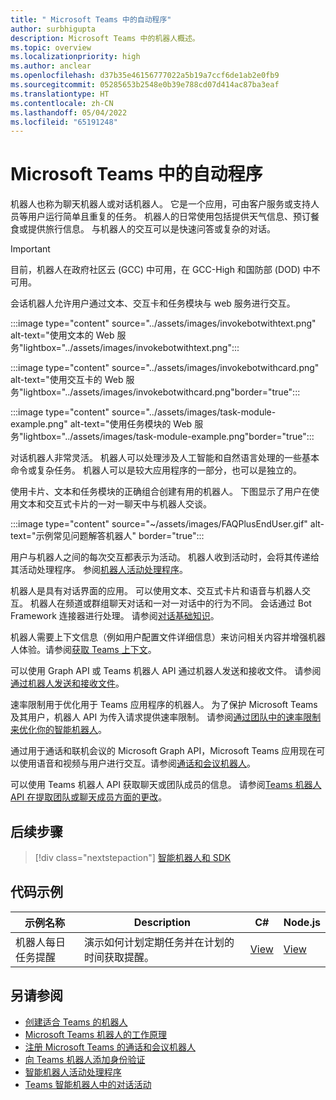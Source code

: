 ```yaml
---
title: " Microsoft Teams 中的自动程序"
author: surbhigupta
description: Microsoft Teams 中的机器人概述。
ms.topic: overview
ms.localizationpriority: high
ms.author: anclear
ms.openlocfilehash: d37b35e46156777022a5b19a7ccf6de1ab2e0fb9
ms.sourcegitcommit: 05285653b2548e0b39e788cd07d414ac87ba3eaf
ms.translationtype: HT
ms.contentlocale: zh-CN
ms.lasthandoff: 05/04/2022
ms.locfileid: "65191248"
---
```

# <a name="bots-in-microsoft-teams"></a> Microsoft Teams 中的自动程序

机器人也称为聊天机器人或对话机器人。 它是一个应用，可由客户服务或支持人员等用户运行简单且重复的任务。 机器人的日常使用包括提供天气信息、预订餐食或提供旅行信息。 与机器人的交互可以是快速问答或复杂的对话。

> [!IMPORTANT]
> 目前，机器人在政府社区云 (GCC) 中可用，在 GCC-High 和国防部 (DOD) 中不可用。

会话机器人允许用户通过文本、交互卡和任务模块与 web 服务进行交互。

:::image type="content" source="../assets/images/invokebotwithtext.png" alt-text="使用文本的 Web 服务"lightbox="../assets/images/invokebotwithtext.png":::

:::image type="content" source="../assets/images/invokebotwithcard.png" alt-text="使用交互卡的 Web 服务"lightbox="../assets/images/invokebotwithcard.png"border="true":::

:::image type="content" source="../assets/images/task-module-example.png" alt-text="使用任务模块的 Web 服务"lightbox="../assets/images/task-module-example.png"border="true":::

对话机器人非常灵活。 机器人可以处理涉及人工智能和自然语言处理的一些基本命令或复杂任务。 机器人可以是较大应用程序的一部分，也可以是独立的。

使用卡片、文本和任务模块的正确组合创建有用的机器人。 下图显示了用户在使用文本和交互式卡片的一对一聊天中与机器人交谈。

:::image type="content" source="~/assets/images/FAQPlusEndUser.gif" alt-text="示例常见问题解答机器人" border="true":::

用户与机器人之间的每次交互都表示为活动。 机器人收到活动时，会将其传递给其活动处理程序。 参阅[机器人活动处理程序](~/bots/bot-basics.md)。

机器人是具有对话界面的应用。 可以使用文本、交互式卡片和语音与机器人交互。 机器人在频道或群组聊天对话和一对一对话中的行为不同。 会话通过 Bot Framework 连接器进行处理。 请参阅[对话基础知识](~/bots/how-to/conversations/conversation-basics.md)。

机器人需要上下文信息（例如用户配置文件详细信息）来访问相关内容并增强机器人体验。请参阅[获取 Teams 上下文](~/bots/how-to/get-teams-context.md)。

可以使用 Graph API 或 Teams 机器人 API 通过机器人发送和接收文件。 请参阅[通过机器人发送和接收文件](~/bots/how-to/bots-filesv4.md)。

速率限制用于优化用于 Teams 应用程序的机器人。 为了保护 Microsoft Teams 及其用户，机器人 API 为传入请求提供速率限制。 请参阅[通过团队中的速率限制来优化你的智能机器人](~/bots/how-to/rate-limit.md)。

通过用于通话和联机会议的 Microsoft Graph API，Microsoft Teams 应用现在可以使用语音和视频与用户进行交互。请参阅[通话和会议机器人](~/bots/calls-and-meetings/calls-meetings-bots-overview.md)。

可以使用 Teams 机器人 API 获取聊天或团队成员的信息。 请参阅[Teams 机器人 API 在提取团队或聊天成员方面的更改](~/resources/team-chat-member-api-changes.md)。

<!--- TBD: For quick scanning, see if the above information can be itemized as a list.
--->

## <a name="next-step"></a>后续步骤

> [!div class="nextstepaction"]
> [智能机器人和 SDK](~/bots/bot-features.md)

## <a name="code-samples"></a>代码示例

|示例名称 | Description | C# | Node.js |
|----------------|-----------------|--------------|--------------|
| 机器人每日任务提醒| 演示如何计划定期任务并在计划的时间获取提醒。 | [View](https://github.com/OfficeDev/Microsoft-Teams-Samples/tree/main/samples/bot-daily-task-reminder/csharp) | [View](https://github.com/OfficeDev/Microsoft-Teams-Samples/tree/main/samples/bot-daily-task-reminder/nodejs) |

## <a name="see-also"></a>另请参阅

* [创建适合 Teams 的机器人](../resources/bot-v3/bots-create.md)
* [Microsoft Teams 机器人的工作原理](/azure/bot-service/bot-builder-basics-teams)
* [注册 Microsoft Teams 的通话和会议机器人](~/bots/calls-and-meetings/registering-calling-bot.md)
* [向 Teams 机器人添加身份验证](~/bots/how-to/authentication/add-authentication.md)
* [智能机器人活动处理程序](~/bots/bot-basics.md)
* [Teams 智能机器人中的对话活动](~/bots/how-to/conversations/subscribe-to-conversation-events.md)
